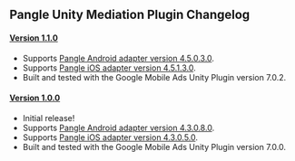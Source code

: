 ## Pangle Unity Mediation Plugin Changelog

#### [Version 1.1.0](https://dl.google.com/googleadmobadssdk/mediation/unity/unity/pangle/PangleUnityAdapter-1.1.0.zip)
- Supports [Pangle Android adapter version 4.5.0.3.0](https://github.com/googleads/googleads-mobile-android-mediation/blob/main/ThirdPartyAdapters/pangle/CHANGELOG.md#version-45030).
- Supports [Pangle iOS adapter version 4.5.1.3.0](https://github.com/googleads/googleads-mobile-ios-mediation/blob/main/adapters/Pangle/CHANGELOG.md#version-45130).
- Built and tested with the Google Mobile Ads Unity Plugin version 7.0.2.

#### [Version 1.0.0](https://dl.google.com/googleadmobadssdk/mediation/unity/pangle/PangleUnityAdapter-1.0.0.zip)
- Initial release!
- Supports [Pangle Android adapter version 4.3.0.8.0](https://github.com/googleads/googleads-mobile-android-mediation/blob/main/ThirdPartyAdapters/pangle/CHANGELOG.md#version-43080).
- Supports [Pangle iOS adapter version 4.3.0.5.0](https://github.com/googleads/googleads-mobile-ios-mediation/blob/main/adapters/Pangle/CHANGELOG.md#version-43050).
- Built and tested with the Google Mobile Ads Unity Plugin version 7.0.0.
